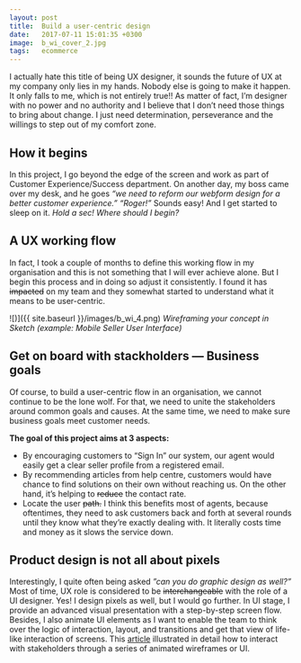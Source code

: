 ```yaml
---
layout: post
title:  Build a user-centric design
date:   2017-07-11 15:01:35 +0300
image:  b_wi_cover_2.jpg
tags:   ecommerce
---
```


I actually hate this title of being UX designer, it sounds the future of UX at my company only lies in my hands. Nobody else is going to make it happen. It only falls to me, which is not entirely true!! As matter of fact, I’m designer with no power and no authority and I believe that I don’t need those things to bring about change. I just need determination, perseverance and the willings to step out of my comfort zone.


## How it begins

In this project, I go beyond the edge of the screen and work as part of Customer Experience/Success department. On another day, my boss came over my desk, and he goes
_“we need to reform our webform design for a better customer experience.” “Roger!”_ Sounds easy! And I get started to sleep on it. _Hold a sec! Where should I begin?_


## A UX working flow

In fact, I took a couple of months to define this working flow in my organisation and this is not something that I will ever achieve alone. But I begin this process and in doing so adjust it consistently. I found it has ~~impacted~~ on my team and they somewhat started to understand what it means to be user-centric.

![)]({{ site.baseurl }}/images/b_wi_4.png)
*Wireframing your concept in Sketch (example: Mobile Seller User Interface)*


## Get on board with stackholders — Business goals


Of course, to build a user-centric flow in an organisation, we cannot continue to be the lone wolf. For that, we need to unite the stakeholders around common goals and causes. At the same time, we need to make sure business goals meet customer needs.

**The goal of this project aims at 3 aspects:**

* By encouraging customers to “Sign In” our system, our agent would easily get a clear seller profile from a registered email.
* By recommending articles from help centre, customers would have chance to find solutions on their own without reaching us. On the other hand, it’s helping to ~~reduce~~ the contact rate.
* Locate the user ~~path.~~ I think this benefits most of agents, because oftentimes, they need to ask customers back and forth at several rounds until they know what they’re exactly dealing with. It literally costs time and money as it slows the service down.


## Product design is not all about pixels

Interestingly, I quite often being asked _”can you do graphic design as well?”_ Most of time, UX role is considered to be ~~interchangeable~~ with the role of a UI designer. Yes! I design pixels as well, but I would go further. In UI stage, I provide an advanced visual presentation with a step-by-step screen flow. Besides, I also animate UI elements as I want to enable the team to think over the logic of interaction, layout, and transitions and get that view of life-like interaction of screens. This [article](https://aimo-mala.github.io/2018/07/07/Build-Measure-Learn-on-eCommerce-Seller-User-Interface/) illustrated in detail how to interact with stakeholders through a series of animated wireframes or UI.
